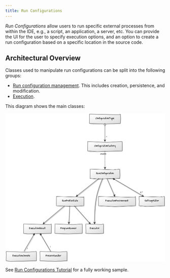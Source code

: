 ```yaml
---
title: Run Configurations
---
```

<!-- Copyright 2000-2020 JetBrains s.r.o. and other contributors. Use of this source code is governed by the Apache 2.0 license that can be found in the LICENSE file. -->

*Run Configurations* allow users to run specific external processes from within the IDE, e.g., a script, an application, a server, etc. 
You can provide the UI for the user to specify execution options, and an option to create a run configuration based on a specific location in the source code.

## Architectural Overview

Classes used to manipulate run configurations can be split into the following groups:

* [Run configuration management](/basics/run_configurations/run_configuration_management.md).
  This includes creation, persistence, and modification.
* [Execution](/basics/run_configurations/run_configuration_execution.md).

This diagram shows the main classes:

![Architecture](img/classes.png)

See [Run Configurations Tutorial](/tutorials/run_configurations.md) for a fully working sample.
